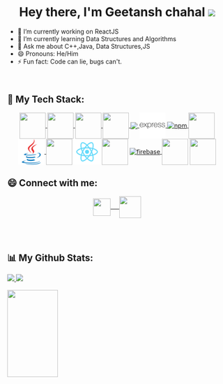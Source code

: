 <div align="center">
  
 

<h1>Hey there, I'm Geetansh chahal <img src="https://emojis.slackmojis.com/emojis/images/1531849430/4246/blob-sunglasses.gif?1531849430" width="40"/></h1>

</div>


- 🔭 I’m currently working on ReactJS
- 🌱 I’m currently learning Data Structures and Algorithms
- 💬 Ask me about C++,Java, Data Structures,JS
- 😄 Pronouns: He/Him
- ⚡ Fun fact: Code can lie, bugs can't.


<br/>


## 🚀 My Tech Stack:


<p align ="center"> 
    <a href="https://developer.mozilla.org/en-US/docs/Web/HTML" target="_blank"> <img align="center"src="https://img.icons8.com/color/48/000000/html-5.png" height="60" width="60"/> </a> 
    <a href="https://developer.mozilla.org/en-US/docs/Web/CSS" target="_blank"> <img align="center" src="https://img.icons8.com/color/48/000000/css3.png" height="60" width="60"/> </a> 
    <a href="https://getbootstrap.com" target="_blank"> <img align="center" src="https://img.icons8.com/color/48/000000/bootstrap.png" height="60" width="60"/> </a> 
    <a href="https://www.javascript.com/" target="_blank"> <img align="center" src="https://img.icons8.com/color/48/000000/javascript--v1.png" height="60" width="60"/> </a>
    <a href="https://nodejs.org" target="_blank"> <img align="center" src="https://img.icons8.com/color/48/000000/nodejs.png" width="60"/> </a>
    <a href="https://expressjs.com" target="_blank"> <img align="center" src="https://raw.githubusercontent.com/devicons/devicon/master/icons/express/express-original-wordmark.svg" alt="express" width="60" height="60"/> </a>
    <a href="https://www.npmjs.com/" target="_blank"> <img align="center" src="https://icongr.am/devicon/npm-original-wordmark.svg?size=128&color=ffffff" alt="npm" width="60" height="60"/> </a>
    <a href="https://www.geeksforgeeks.org/c-plus-plus/" target="_blank"><img align="center" src="https://img.icons8.com/color/48/000000/c-plus-plus-logo.png" height="60" width="60"/> </a>    
  <a href="https://www.java.com" target="_blank"><img align="center" src="https://raw.githubusercontent.com/devicons/devicon/master/icons/java/java-original.svg" height="60" width="60"/> </a>
    <a href="https://github.com/" target="_blank"><img align="center" src="https://img.icons8.com/color/48/000000/github--v3.png" height="60" width="60"/></a>
    <a href="https://reactjs.org/" target="_blank"> <img align="center"src="https://raw.githubusercontent.com/github/explore/80688e429a7d4ef2fca1e82350fe8e3517d3494d/topics/react/react.png" height="60" width="60"/></a> 
    <a href="https://code.visualstudio.com/" target="_blank"><img align="center" src="https://img.icons8.com/color/48/000000/visual-studio-code-2019.png" height="60" width="60"/></a> 
    <a href="https://firebase.google.com/" target="_blank"> <img align="center" src="https://www.vectorlogo.zone/logos/firebase/firebase-icon.svg" alt="firebase" width="60" height="50"/> </a> 
  <a href="https://www.mysql.com/" target="_blank"> <img align="center"src="https://img.icons8.com/color/48/000000/mysql.png" height="60" width="60"/></a> 
  <a href="https://www.linux.org/" target="_blank"> <img align="center"src="https://img.icons8.com/color/48/000000/linux.png" height="60" width="60"/></a> 
  
</p>

## 😄 Connect with me:
<p align ="center">
<a href="https://www.linkedin.com/in/geetansh-chahal-b7473b1b4/"><img align="center" src="https://raw.githubusercontent.com/rahuldkjain/github-profile-readme-generator/master/src/images/icons/Social/linked-in-alt.svg" height="40" width="40" /> &nbsp; &nbsp;
<a href = "mailto:geetanshchahal949@gmail.com"><img align="center" src="https://img.icons8.com/color/50/000000/gmail-new.png" height="50" width="50" /><a>
 </p>
<br>
<br>
    
## 📊 My Github Stats: 
 
<a href="https://github.com/navyaarora01">
    <img width="48%" src="https://github-readme-stats.vercel.app/api?username=GeetanshChahal&show_icons=true&theme=radical" />
 <img   width="48%" src="https://github-readme-streak-stats.herokuapp.com/?user=GeetanshChahal&theme=radical&hide_border=true&include_all_commits=true&hide_title=true" />
  <br>
  <br>
  
 <img   width="48%" height ="200px" left ="600px" align="center" src="https://github-readme-stats.vercel.app/api/top-langs/?username=GeetanshChahal&layout=compact&theme=radical&hide_border=true&hide_title=true" />
<br> 
 
<br>

</div>
